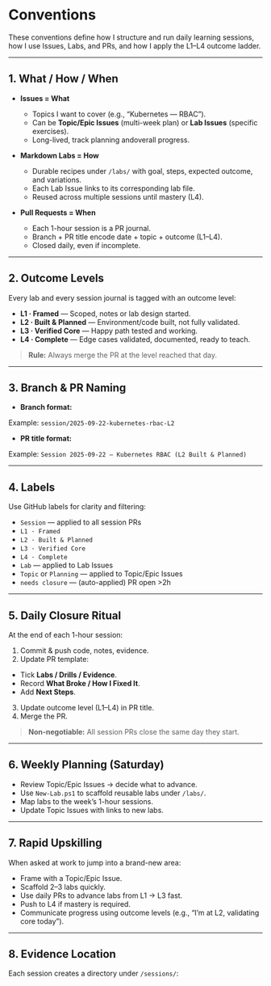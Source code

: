 # Conventions

These conventions define how I structure and run daily learning sessions, how I use Issues, Labs, and PRs, and how I apply the L1–L4 outcome ladder.

---

## 1. What / How / When

- **Issues = What**  
  - Topics I want to cover (e.g., “Kubernetes — RBAC”).  
  - Can be **Topic/Epic Issues** (multi-week plan) or **Lab Issues** (specific exercises).  
  - Long-lived, track planning andoverall progress.

- **Markdown Labs = How**  
  - Durable recipes under `/labs/` with goal, steps, expected outcome, and variations.  
  - Each Lab Issue links to its corresponding lab file.  
  - Reused across multiple sessions until mastery (L4).

- **Pull Requests = When**  
  - Each 1-hour session is a PR journal.  
  - Branch + PR title encode date + topic + outcome (L1–L4).  
  - Closed daily, even if incomplete.

---

## 2. Outcome Levels

Every lab and every session journal is tagged with an outcome level:

- **L1 · Framed** — Scoped, notes or lab design started.  
- **L2 · Built & Planned** — Environment/code built, not fully validated.  
- **L3 · Verified Core** — Happy path tested and working.  
- **L4 · Complete** — Edge cases validated, documented, ready to teach.

> **Rule:** Always merge the PR at the level reached that day.

---

## 3. Branch & PR Naming

- **Branch format:**  

Example: `session/2025-09-22-kubernetes-rbac-L2`

- **PR title format:**  

Example: `Session 2025-09-22 — Kubernetes RBAC (L2 Built & Planned)`

---

## 4. Labels

Use GitHub labels for clarity and filtering:

- `Session` — applied to all session PRs  
- `L1 · Framed`  
- `L2 · Built & Planned`  
- `L3 · Verified Core`  
- `L4 · Complete`  
- `Lab` — applied to Lab Issues  
- `Topic` or `Planning` — applied to Topic/Epic Issues  
- `needs closure` — (auto-applied) PR open >2h

---

## 5. Daily Closure Ritual

At the end of each 1-hour session:

1. Commit & push code, notes, evidence.  
2. Update PR template:
 - Tick **Labs / Drills / Evidence**.  
 - Record **What Broke / How I Fixed It**.  
 - Add **Next Steps**.  
3. Update outcome level (L1–L4) in PR title.  
4. Merge the PR.

> **Non-negotiable:** All session PRs close the same day they start.

---

## 6. Weekly Planning (Saturday)

- Review Topic/Epic Issues → decide what to advance.  
- Use `New-Lab.ps1` to scaffold reusable labs under `/labs/`.  
- Map labs to the week’s 1-hour sessions.  
- Update Topic Issues with links to new labs.

---

## 7. Rapid Upskilling

When asked at work to jump into a brand-new area:

- Frame with a Topic/Epic Issue.  
- Scaffold 2–3 labs quickly.  
- Use daily PRs to advance labs from L1 → L3 fast.  
- Push to L4 if mastery is required.  
- Communicate progress using outcome levels (e.g., “I’m at L2, validating core today”).

---

## 8. Evidence Location

Each session creates a directory under `/sessions/`:
